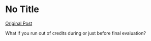 # No Title

[Original Post](https://discourse.onlinedegree.iitm.ac.in/t/164277/385)

<p>What if you run out of credits during or just before final evaluation?</p>